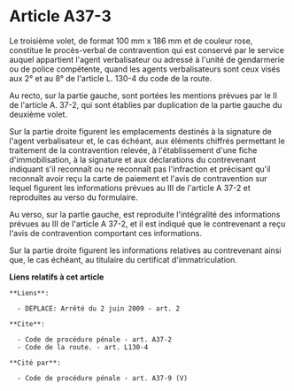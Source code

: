 # Article A37-3

Le troisième volet, de format 100 mm x 186 mm et de couleur rose, constitue le procès-verbal de contravention qui est
conservé par le service auquel appartient l'agent verbalisateur ou adressé à l'unité de gendarmerie ou de police compétente,
quand les agents verbalisateurs sont ceux visés aux 2° et au 8° de l'article L. 130-4 du code de la route.

Au recto, sur la partie gauche, sont portées les mentions prévues par le II de l'article A. 37-2, qui sont établies par
duplication de la partie gauche du deuxième volet.

Sur la partie droite figurent les emplacements destinés à la signature de l'agent verbalisateur et, le cas échéant, aux
éléments chiffrés permettant le traitement de la contravention relevée, à l'établissement d'une fiche d'immobilisation, à la
signature et aux déclarations du contrevenant indiquant s'il reconnaît ou ne reconnaît pas l'infraction et précisant qu'il
reconnaît avoir reçu la carte de paiement et l'avis de contravention sur lequel figurent les informations prévues au III de
l'article A 37-2 et reproduites au verso du formulaire.

Au verso, sur la partie gauche, est reproduite l'intégralité des informations prévues au III de l'article A 37-2, et il est
indiqué que le contrevenant a reçu l'avis de contravention comportant ces informations.

Sur la partie droite figurent les informations relatives au contrevenant ainsi que, le cas échéant, au titulaire du
certificat d'immatriculation.

**Liens relatifs à cet article**

	**Liens**:

	  - DEPLACE: Arrêté du 2 juin 2009 - art. 2

	**Cite**:

	  - Code de procédure pénale - art. A37-2
	  - Code de la route. - art. L130-4

	**Cité par**:

	  - Code de procédure pénale - art. A37-9 (V)
